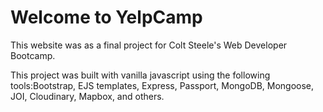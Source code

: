 # Welcome to YelpCamp

This website was as a final project for Colt Steele's Web Developer Bootcamp.

This project was built with vanilla javascript using the following tools:Bootstrap, EJS templates, Express, Passport, MongoDB, Mongoose, JOI, Cloudinary, Mapbox, and others.

